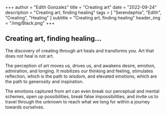 +++
author = "Edith Gonzalez"
title = "Creating art"
date = "2022-09-24"
description = "Creating art, finding healing"
tags = [
    "Serendephia",
    "Edith",
    "Creating",
    "Healing"
]
subtitle = "Creating art, finding healing"
header_img = "/img/Black.png"
+++

## Creating art, finding healing…

The discovery of creating through art heals and transforms you. Art that does not heal is not art.

The perception of art moves us, drives us, and awakens desire, emotion, admiration, and longing. It mobilizes our thinking and feeling, stimulates reflection, which is the path to wisdom, and elevated emotions, which are the path to generosity and inspiration.

The emotions captured from art can even break our perceptual and mental schemes, open up possibilities, break false impossibilities, and invite us to travel through the unknown to reach what we long for within a journey towards ourselves.
